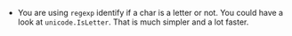 - You are using `regexp` identify if a char is a letter or not. You could have a look at `unicode.IsLetter`. 
That is much simpler and a lot faster.